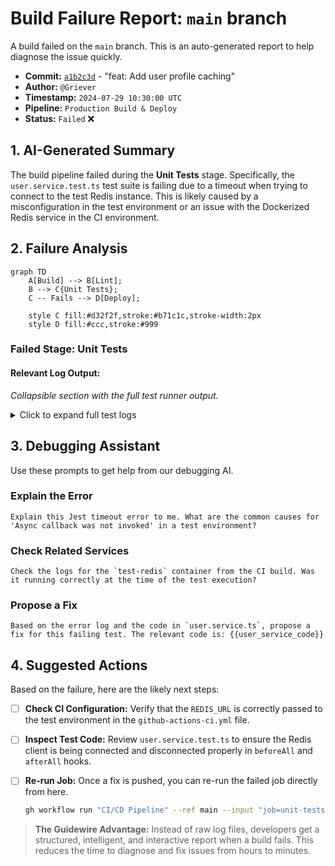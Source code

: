 # Build Failure Report: `main` branch

A build failed on the `main` branch. This is an auto-generated report to help diagnose the issue quickly.

- **Commit:** [`a1b2c3d`](https://github.com/your-repo/commit/a1b2c3d) - "feat: Add user profile caching"
- **Author:** `@Griever`
- **Timestamp:** `2024-07-29 10:30:00 UTC`
- **Pipeline:** `Production Build & Deploy`
- **Status:** `Failed` ❌

## 1. AI-Generated Summary

The build pipeline failed during the **Unit Tests** stage. Specifically, the `user.service.test.ts` test suite is failing due to a timeout when trying to connect to the test Redis instance. This is likely caused by a misconfiguration in the test environment or an issue with the Dockerized Redis service in the CI environment.


## 2. Failure Analysis

```mermaid
graph TD
    A[Build] --> B[Lint];
    B --> C{Unit Tests};
    C -- Fails --> D[Deploy];
    
    style C fill:#d32f2f,stroke:#b71c1c,stroke-width:2px
    style D fill:#ccc,stroke:#999
```

### **Failed Stage: Unit Tests**

#### **Relevant Log Output:**
*Collapsible section with the full test runner output.*

<details>
<summary>Click to expand full test logs</summary>

```
FAIL src/services/user.service.test.ts
  ● User Service › caching › should cache the user profile after the first fetch

    Timeout - Async callback was not invoked within the 5000 ms timeout specified by jest.setTimeout.

      at src/services/user.service.ts:45:15
      at Object.<anonymous> (src/services/user.service.test.ts:33:5)
```
</details>


## 3. Debugging Assistant

Use these prompts to get help from our debugging AI.

### **Explain the Error**
```prompt
Explain this Jest timeout error to me. What are the common causes for 'Async callback was not invoked' in a test environment?
```

### **Check Related Services**
```prompt
Check the logs for the `test-redis` container from the CI build. Was it running correctly at the time of the test execution?
```

### **Propose a Fix**
```prompt
Based on the error log and the code in `user.service.ts`, propose a fix for this failing test. The relevant code is: {{user_service_code}}
```

## 4. Suggested Actions

Based on the failure, here are the likely next steps:

- [ ] **Check CI Configuration:** Verify that the `REDIS_URL` is correctly passed to the test environment in the `github-actions-ci.yml` file.
- [ ] **Inspect Test Code:** Review `user.service.test.ts` to ensure the Redis client is being connected and disconnected properly in `beforeAll` and `afterAll` hooks.
- [ ] **Re-run Job:** Once a fix is pushed, you can re-run the failed job directly from here.
  ```bash
  gh workflow run "CI/CD Pipeline" --ref main --input "job=unit-tests"
  ```


> **The Guidewire Advantage:** Instead of raw log files, developers get a structured, intelligent, and interactive report when a build fails. This reduces the time to diagnose and fix issues from hours to minutes. 